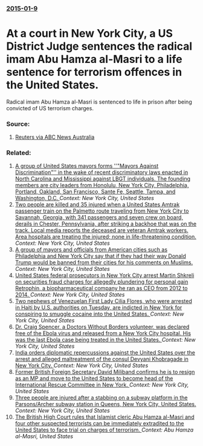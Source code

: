 ### [2015-01-9](/news/2015/01/9/index.md)

# At a court in New York City, a US District Judge sentences the radical imam Abu Hamza al-Masri to a life sentence for terrorism offences in the United States. 

Radical imam Abu Hamza al-Masri is sentenced to life in prison after being convicted of US terrorism charges.


### Source:

1. [Reuters via ABC News Australia](http://www.abc.net.au/news/2015-01-10/abu-hamza-gets-life-in-us-prison-for-terror-conviction/6009996)

### Related:

1. [A group of United States mayors forms ''"Mayors Against Discrimination"'' in the wake of  recent discriminatory laws enacted  in North Carolina and Mississippi against LBGT individuals. The founding members are city leaders from Honolulu, New York City, Philadelphia, Portland, Oakland, San Francisco, Sante Fe, Seattle, Tampa, and Washington, D.C. ](/news/2016/04/8/a-group-of-united-states-mayors-forms-mayors-against-discrimination-in-the-wake-of-recent-discriminatory-laws-enacted-in-north-carol.md) _Context: New York City, United States_
2. [Two people are killed and 35 injured when a United States Amtrak passenger train on the Palmetto route traveling from New York City to Savannah, Georgia, with 341 passengers and seven crew on board, derails in Chester, Pennsylvania, after striking a backhoe that was on the track. Local media reports the deceased are veteran Amtrak workers. Area hospitals are treating the injured; none in life-threatening condition. ](/news/2016/04/3/two-people-are-killed-and-35-injured-when-a-united-states-amtrak-passenger-train-on-the-palmetto-route-traveling-from-new-york-city-to-savan.md) _Context: New York City, United States_
3. [A group of mayors and officials from American cities such as Philadelphia and New York City say that if they had their way Donald Trump would be banned from their cities for his comments on Muslims. ](/news/2015/12/9/a-group-of-mayors-and-officials-from-american-cities-such-as-philadelphia-and-new-york-city-say-that-if-they-had-their-way-donald-trump-woul.md) _Context: New York City, United States_
4. [United States federal prosecutors in New York City arrest Martin Shkreli on securities fraud charges for allegedly plundering for personal gain Retrophin, a biopharmaceutical company he ran as CEO from 2012 to 2014. ](/news/2015/12/17/united-states-federal-prosecutors-in-new-york-city-arrest-martin-shkreli-on-securities-fraud-charges-for-allegedly-plundering-for-personal-g.md) _Context: New York City, United States_
5. [Two nephews of  Venezuelan First Lady Cilia Flores, who were arrested in Haiti by U.S. authorities on Tuesday, are indicted in New York for conspiring to smuggle cocaine into the United States. ](/news/2015/11/12/two-nephews-of-venezuelan-first-lady-cilia-flores-who-were-arrested-in-haiti-by-u-s-authorities-on-tuesday-are-indicted-in-new-york-for.md) _Context: New York City, United States_
6. [Dr. Craig Spencer, a Doctors Without Borders volunteer, was declared free of the Ebola virus and released from a New York City hospital. His was the last Ebola case being treated in the United States. ](/news/2014/11/11/dr-craig-spencer-a-doctors-without-borders-volunteer-was-declared-free-of-the-ebola-virus-and-released-from-a-new-york-city-hospital-his.md) _Context: New York City, United States_
7. [India orders diplomatic repercussions against the United States over the arrest and alleged maltreatment of the consul Devyani Khobragade in New York City. ](/news/2013/12/17/india-orders-diplomatic-repercussions-against-the-united-states-over-the-arrest-and-alleged-maltreatment-of-the-consul-devyani-khobragade-in.md) _Context: New York City, United States_
8. [Former British Foreign Secretary David Miliband confirms he is to resign as an MP and move to the United States to become head of the International Rescue Committee in New York. ](/news/2013/03/26/former-british-foreign-secretary-david-miliband-confirms-he-is-to-resign-as-an-mp-and-move-to-the-united-states-to-become-head-of-the-intern.md) _Context: New York City, United States_
9. [Three people are injured after a stabbing on a subway platform in the Parsons/Archer subway station in Queens, New York City, United States. ](/news/2013/02/4/three-people-are-injured-after-a-stabbing-on-a-subway-platform-in-the-parsons-archer-subway-station-in-queens-new-york-city-united-states.md) _Context: New York City, United States_
10. [The British High Court rules that Islamist cleric Abu Hamza al-Masri and four other suspected terrorists can be immediately extradited to the United States to face trial on charges of terrorism. ](/news/2012/10/5/the-british-high-court-rules-that-islamist-cleric-abu-hamza-al-masri-and-four-other-suspected-terrorists-can-be-immediately-extradited-to-th.md) _Context: Abu Hamza al-Masri, United States_
